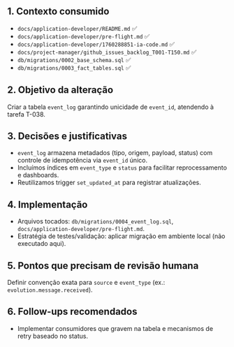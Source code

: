 ## 1. Contexto consumido
- `docs/application-developer/README.md` ✅
- `docs/application-developer/pre-flight.md` ✅
- `docs/application-developer/1760288851-ia-code.md` ✅
- `docs/project-manager/github_issues_backlog_T001-T150.md` ✅
- `db/migrations/0002_base_schema.sql` ✅
- `db/migrations/0003_fact_tables.sql` ✅

## 2. Objetivo da alteração
Criar a tabela `event_log` garantindo unicidade de `event_id`, atendendo à tarefa T-038.

## 3. Decisões e justificativas
- `event_log` armazena metadados (tipo, origem, payload, status) com controle de idempotência via `event_id` único.
- Incluímos índices em `event_type` e `status` para facilitar reprocessamento e dashboards.
- Reutilizamos trigger `set_updated_at` para registrar atualizações.

## 4. Implementação
- Arquivos tocados: `db/migrations/0004_event_log.sql`, `docs/application-developer/pre-flight.md`.
- Estratégia de testes/validação: aplicar migração em ambiente local (não executado aqui).

## 5. Pontos que precisam de revisão humana
Definir convenção exata para `source` e `event_type` (ex.: `evolution.message.received`).

## 6. Follow-ups recomendados
- Implementar consumidores que gravem na tabela e mecanismos de retry baseado no status.
